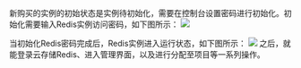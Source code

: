 新购买的实例的初始状态是实例待初始化，需要在控制台设置密码进行初始化。初始化需要输入Redis实例访问密码，如下图所示：
![](https://mc.qcloudimg.com/static/img/3bac509765c127c469301f7fe6e6f1ab/3.png)

当初始化Redis密码完成后，Redis实例进入运行状态，如下图所示：
![](https://mc.qcloudimg.com/static/img/10d9b086660e92587599a3c81f4e9ddd/5.png)
之后，就能登录云存储Redis、进入管理界面，以及进行分配至项目等一系列操作。
